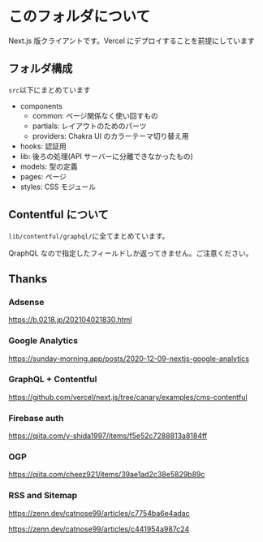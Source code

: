 # このフォルダについて

Next.js 版クライアントです。Vercel にデプロイすることを前提にしています

## フォルダ構成

`src`以下にまとめています

- components
  - common: ページ関係なく使い回すもの
  - partials: レイアウトのためのパーツ
  - providers: Chakra UI のカラーテーマ切り替え用
- hooks: 認証用
- lib: 後ろの処理(API サーバーに分離できなかったもの)
- models: 型の定義
- pages: ページ
- styles: CSS モジュール

## Contentful について

`lib/contentful/graphql/`に全てまとめています。

QraphQL なので指定したフィールドしか返ってきません。ご注意ください。

## Thanks

### Adsense

https://b.0218.jp/202104021830.html

### Google Analytics

https://sunday-morning.app/posts/2020-12-09-nextjs-google-analytics

### GraphQL + Contentful

https://github.com/vercel/next.js/tree/canary/examples/cms-contentful

### Firebase auth

https://qiita.com/y-shida1997/items/f5e52c7288813a8184ff

### OGP

https://qiita.com/cheez921/items/39ae1ad2c38e5829b89c

### RSS and Sitemap

https://zenn.dev/catnose99/articles/c7754ba6e4adac

https://zenn.dev/catnose99/articles/c441954a987c24
